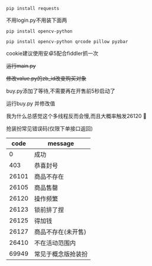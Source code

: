 ```pip install requests```


不用login.py不用装下面两

```pip install opencv-python```

```pip install opencv-python qrcode pillow pyzbar```


cookie建议使用安卓5配合fiddler抓一次

~~运行main.py~~

~~修改value.py的zb_id改变购买对象~~

buy.py添加了等待,不需要再在开售前5秒启动了

运行buy.py 并修改值

我为什么总感觉这个多线程反而会慢,而且大概率触发26120 👀

抢装扮常见错误码(仅限下单接口返回)

| code        |message           |
| ----------- | ---------------  |
| 0           | 成功             |
| 403         | 恭喜封号          |
| 26101       | 商品不存在        |
| 26105       | 商品售罄          |
| 26120       | 操作频繁          |
| 26123       | 锁前排了捏        |
| 26125       | 得加钱           |
| 26127       | 商品不存在(未开售)|
| 26410       | 不在活动范围内    |
| 69949       | 常见于概念版抢装扮 |

